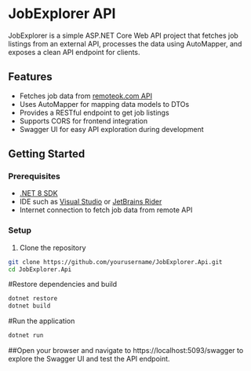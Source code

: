 # JobExplorer API

JobExplorer is a simple ASP.NET Core Web API project that fetches job listings from an external API, processes the data using AutoMapper, and exposes a clean API endpoint for clients.

## Features

- Fetches job data from [remoteok.com API](https://remoteok.com/api)
- Uses AutoMapper for mapping data models to DTOs
- Provides a RESTful endpoint to get job listings
- Supports CORS for frontend integration
- Swagger UI for easy API exploration during development

## Getting Started

### Prerequisites

- [.NET 8 SDK](https://dotnet.microsoft.com/en-us/download/dotnet/8.0)
- IDE such as [Visual Studio](https://visualstudio.microsoft.com/) or [JetBrains Rider](https://www.jetbrains.com/rider/)
- Internet connection to fetch job data from remote API

### Setup

1. Clone the repository

```bash
git clone https://github.com/yourusername/JobExplorer.Api.git
cd JobExplorer.Api
````

#Restore dependencies and build
```bash
dotnet restore
dotnet build
```
#Run the application
```bash
dotnet run
```
##Open your browser and navigate to
https://localhost:5093/swagger
to explore the Swagger UI and test the API endpoint.
